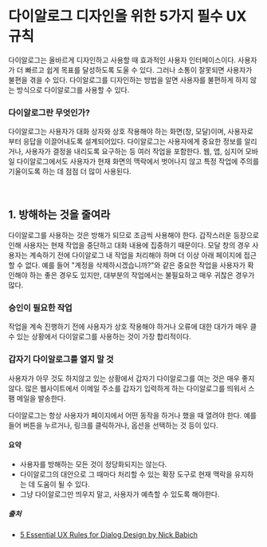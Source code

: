 # 다이알로그 디자인을 위한 5가지 필수 UX 규칙

다이알로그는 올바르게 디자인하고 사용할 때 효과적인 사용자 인터페이스이다. 사용자가 더 빠르고 쉽게 목표를 달성하도록 도울 수 있다. 그러나 소통이 잘못되면 사용자가 불편을 겪을 수 있다. 다이알로그를 디자인하는 방법을 알면 사용자를 불편하게 하지 않는 방식으로 다이알로그를 사용할 수 있다.

### 다이알로그란 무엇인가?

다이알로그는 사용자가 대화 상자와 상호 작용해야 하는 화면(창, 모달)이며, 사용자로부터 응답을 이끌어내도록 설계되어있다. 다이알로그는 사용자에게 중요한 정보를 알리거나, 사용자가 결정을 내리도록 요구하는 등 여러 작업을 포함한다. 웹, 앱, 심지어 모바일 다이알로그에서도 사용자가 현재 화면의 맥락에서 벗어나지 않고 특정 작업에 주의를 기울이도록 하는 데 점점 더 많이 사용된다.

<br />

## 1. 방해하는 것을 줄여라

다이알로그를 사용하는 것은 방해가 되므로 조금씩 사용해야 한다. 갑작스러운 등장으로 인해 사용자는 현재 작업을 중단하고 대화 내용에 집중하기 때문이다. 모달 창의 경우 사용자는 계속하기 전에 다이알로그 내 작업을 처리해야 하며 더 이상 아래 페이지에 접근할 수 없다. 예를 들어 "계정을 삭제하시겠습니까?"와 같은 중요한 작업을 사용자가 확인해야 하는 좋은 경우도 있지만, 대부분의 작업에서는 불필요하고 매우 귀찮은 경우가 많다.

### 승인이 필요한 작업

작업을 계속 진행하기 전에 사용자가 상호 작용해야 하거나 오류에 대한 대가가 매우 클 수 있는 상황에서 다이알로그를 사용하는 것이 가장 합리적이다.

### 갑자기 다이알로그를 열지 말 것

사용자가 아무 것도 하지않고 있는 상황에서 갑자기 다이알로그를 여는 것은 매우 좋지 않다. 많은 웹사이트에서 이메일 주소를 갑자기 입력하게 하는 다이알로그를 띄워서 스팸 메일을 발송한다.

다이알로그는 항상 사용자가 페이지에서 어떤 동작을 하거나 했을 때 열려야 한다. 예를 들어 버튼을 누르거나, 링크를 클릭하거나, 옵션을 선택하는 것 등이 있다.

#### 요약

- 사용자를 방해하는 모든 것이 정당화되지는 않는다.
- 다이알로그의 대안으로 그 때마다 처리할 수 있는 확장 도구로 현재 맥락을 유지하는 데 도움이 될 수 있다.
- 그냥 다이알로그만 띄우지 말고, 사용자가 예측할 수 있도록 해야한다.

##### 출처

- [5 Essential UX Rules for Dialog Design
  by Nick Babich](https://uxplanet.org/5-essential-ux-rules-for-dialog-design-4de258c22116)
